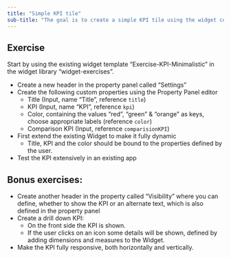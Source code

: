 ```yaml
---
title: "Simple KPI tile"
sub-title: "The goal is to create a simple KPI tile using the widget concept."
---
```


## Exercise 

Start by using the existing widget template “Exercise-KPI-Minimalistic” in the widget library “widget-exercises”.
- Create a new header in the property panel called “Settings”
- Create the following custom properties using the Property Panel editor
    - Title (Input, name “Title”, reference `title`)
    - KPI (Input, name “KPI”, reference `kpi`)
    - Color, containing the values “red”, “green” & “orange” as keys, choose appropriate labels (reference `color`)
    - Comparison KPI (Input, reference `comparisionKPI`)
- First extend the existing Widget to make it fully dynamic
    - Title, KPI and the color should be bound to the properties defined by the user.
- Test the KPI extensively in an existing app

## Bonus exercises:
- Create another header in the property called “Visibility” where you can define, whether to show the KPI or an alternate text, which is also defined in the property panel
- Create a drill down KPI:
    - On the front side the KPI is shown.
    - If the user clicks on an icon some details will be shown, defined by adding dimensions and measures to the Widget.
- Make the KPI fully responsive, both horizontally and vertically.
